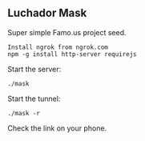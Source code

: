Luchador Mask
---

Super simple Famo.us project seed.

    Install ngrok from ngrok.com
    npm -g install http-server requirejs

Start the server:

    ./mask

Start the tunnel:

    ./mask -r

Check the link on your phone.
